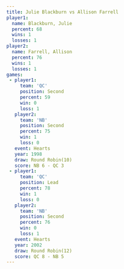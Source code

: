 ```yaml
---
title: Julie Blackburn vs Allison Farrell
player1:                
  name: Blackburn, Julie
  percent: 68           
  wins: 1               
  losses: 1             
player2:                
  name: Farrell, Allison
  percent: 76           
  wins: 1               
  losses: 1             
games:
 - player1:          
     team: 'QC'      
     position: Second
     percent: 59     
     win: 0          
     loss: 1         
   player2:          
     team: 'NB'      
     position: Second
     percent: 75     
     win: 1          
     loss: 0         
   event: Hearts        
   year: 1998           
   draw: Round Robin(10)
   score: NB 6 - QC 3   
 - player1:        
     team: 'QC'    
     position: Lead
     percent: 78   
     win: 1        
     loss: 0       
   player2:          
     team: 'NB'      
     position: Second
     percent: 76     
     win: 0          
     loss: 1         
   event: Hearts        
   year: 2002           
   draw: Round Robin(12)
   score: QC 8 - NB 5   
---
```

